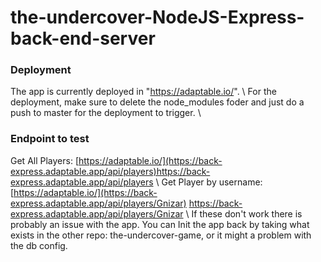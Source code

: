 # the-undercover-NodeJS-Express-back-end-server

### Deployment
The app is currently deployed in "https://adaptable.io/". \\
For the deployment, make sure to delete the node_modules foder and just do a push to master for the deployment to trigger. \\

### Endpoint to test
Get All Players: [https://adaptable.io/](https://back-express.adaptable.app/api/players)https://back-express.adaptable.app/api/players \\
Get Player by username: [https://adaptable.io/](https://back-express.adaptable.app/api/players/Gnizar) https://back-express.adaptable.app/api/players/Gnizar \\
If these don't work there is probably an issue with the app. You can Init the app back by taking what exists in the other repo: the-undercover-game, or it might a problem with the db config.
